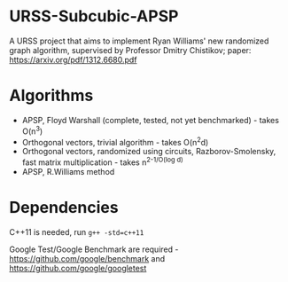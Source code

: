 # URSS-Subcubic-APSP
A URSS project that aims to implement Ryan Williams' new randomized graph algorithm, supervised by Professor Dmitry Chistikov; paper: https://arxiv.org/pdf/1312.6680.pdf

# Algorithms

* APSP, Floyd Warshall (complete, tested, not yet benchmarked) - takes O(n<sup>3</sup>)
* Orthogonal vectors, trivial algorithm - takes O(n<sup>2</sup>d) 
* Orthogonal vectors, randomized using circuits, Razborov-Smolensky, fast matrix multiplication - takes n<sup>2-1/O(log d)</sup>
* APSP, R.Williams method

# Dependencies

C++11 is needed, run `g++ -std=c++11`

Google Test/Google Benchmark are required - https://github.com/google/benchmark and https://github.com/google/googletest

